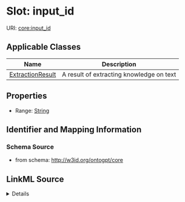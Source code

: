 # Slot: input_id

URI: [core:input_id](http://w3id.org/ontogpt/core/input_id)



<!-- no inheritance hierarchy -->




## Applicable Classes

| Name | Description |
| --- | --- |
[ExtractionResult](ExtractionResult.md) | A result of extracting knowledge on text






## Properties

* Range: [String](String.md)







## Identifier and Mapping Information







### Schema Source


* from schema: http://w3id.org/ontogpt/core




## LinkML Source

<details>
```yaml
name: input_id
from_schema: http://w3id.org/ontogpt/core
rank: 1000
alias: input_id
owner: ExtractionResult
domain_of:
- ExtractionResult
range: string

```
</details>